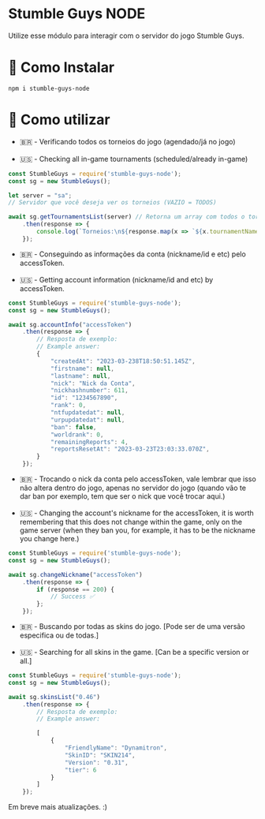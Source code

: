 # Stumble Guys NODE
Utilize esse módulo para interagir com o servidor do jogo Stumble Guys.

# 🚀 Como Instalar
```
npm i stumble-guys-node
```

# 💎 Como utilizar

- 🇧🇷 - Verificando todos os torneios do jogo (agendado/já no jogo)<br><br>
- 🇺🇸 - Checking all in-game tournaments (scheduled/already in-game)

```js
const StumbleGuys = require('stumble-guys-node');
const sg = new StumbleGuys();

let server = "sa";
// Servidor que você deseja ver os torneios (VAZIO = TODOS)

await sg.getTournamentsList(server) // Retorna um array com todos o torneios
    .then(response => {
        console.log(`Torneios:\n${response.map(x => `${x.tournamentName} [${x.tournamentIcon}]`)}`);
    });
```

- 🇧🇷 - Conseguindo as informações da conta (nickname/id e etc) pelo accessToken.<br><br>
- 🇺🇸 - Getting account information (nickname/id and etc) by accessToken.

```js
const StumbleGuys = require('stumble-guys-node');
const sg = new StumbleGuys();

await sg.accountInfo("accessToken")
    .then(response => {
        // Resposta de exemplo:
        // Example answer:
        {
            "createdAt": "2023-03-238T18:50:51.145Z",
            "firstname": null,
            "lastname": null,
            "nick": "Nick da Conta",
            "nickhashnumber": 611,
            "id": "1234567890",
            "rank": 0,
            "ntfupdatedat": null,
            "urpupdatedat": null,
            "ban": false,
            "worldrank": 0,
            "remainingReports": 4,
            "reportsResetAt": "2023-03-23T23:03:33.070Z",
        }
    });
```

- 🇧🇷 - Trocando o nick da conta pelo accessToken, vale lembrar que isso não altera dentro do jogo, apenas no servidor do jogo (quando vão te dar ban por exemplo, tem que ser o nick que você trocar aqui.)<br><br>
- 🇺🇸 - Changing the account's nickname for the accessToken, it is worth remembering that this does not change within the game, only on the game server (when they ban you, for example, it has to be the nickname you change here.)

```js
const StumbleGuys = require('stumble-guys-node');
const sg = new StumbleGuys();

await sg.changeNickname("accessToken")
    .then(response => {
        if (response == 200) {
            // Success ✅
        };
    });
```

- 🇧🇷 - Buscando por todas as skins do jogo. [Pode ser de uma versão especifica ou de todas.]<br><br>
- 🇺🇸 - Searching for all skins in the game. [Can be a specific version or all.]

```js
const StumbleGuys = require('stumble-guys-node');
const sg = new StumbleGuys();

await sg.skinsList("0.46")
    .then(response => {
        // Resposta de exemplo:
        // Example answer:

        [
            {
                "FriendlyName": "Dynamitron",
                "SkinID": "SKIN214",
                "Version": "0.31",
                "tier": 6
            }
        ]
    });
```

Em breve mais atualizações. :)
